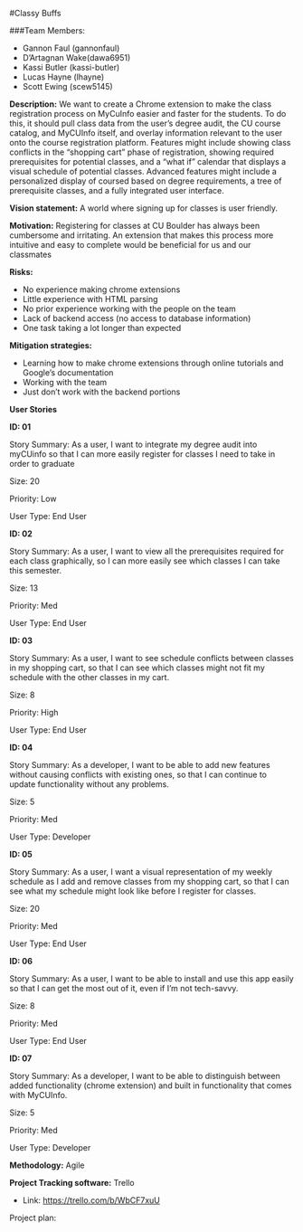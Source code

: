 #Classy Buffs

###Team Members:
* Gannon Faul (gannonfaul)
* D’Artagnan Wake(dawa6951)
* Kassi Butler (kassi-butler)
* Lucas Hayne (lhayne)
* Scott Ewing (scew5145)

**Description:** We want to create a Chrome extension to make the class registration process on MyCuInfo easier and faster for the students. To do this, it should pull class data from the user’s degree audit, the CU course catalog, and MyCUInfo itself, and overlay information relevant to the user onto the course registration platform. Features might include showing class conflicts in the “shopping cart” phase of registration, showing required prerequisites for potential classes, and a “what if” calendar that displays a visual schedule of potential classes. Advanced features might include a personalized display of coursed based on degree requirements, a tree of prerequisite classes, and a fully integrated user interface.

**Vision statement:** A world where signing up for classes is user friendly.

**Motivation:** Registering for classes at CU Boulder has always been cumbersome and irritating. An extension that makes this process more intuitive and easy to complete would be beneficial for us and our classmates

**Risks:** 
* No experience making chrome extensions
* Little experience with HTML parsing
* No prior experience working with the people on the team
* Lack of backend access (no access to database information)
* One task taking a lot longer than expected

**Mitigation strategies:**
* Learning how to make chrome extensions through online tutorials and Google’s documentation
* Working with the team
* Just don’t work with the backend portions

**User Stories**

**ID: 01**

Story Summary: As a user, I want to integrate my degree audit into myCUinfo so that I can more easily register for classes I need to take in order to graduate

Size: 20

Priority: Low

User Type: End User

**ID: 02**

Story Summary: As a user, I want to view all the prerequisites required for each class graphically, so I can more easily see which classes I can take this semester.

Size: 13

Priority: Med

User Type: End User

**ID: 03**

Story Summary: As a user, I want to see schedule conflicts between classes in my shopping cart, so that I can see which classes might not fit my schedule with the other classes in my cart.

Size: 8

Priority: High

User Type: End User

**ID: 04**

Story Summary: As a developer, I want to be able to add new features without causing conflicts with existing ones, so that I can continue 
to update functionality without any problems.

Size: 5

Priority: Med

User Type: Developer

**ID: 05**

Story Summary: As a user, I want a visual representation of my weekly schedule as I add and remove classes from my shopping cart, so that 
I can see what my schedule might look like before I register for classes.

Size: 20

Priority: Med

User Type: End User

**ID: 06**

Story Summary: As a user, I want to be able to install and use this app easily so that I can get the most out of it, even if I’m not tech-savvy.

Size: 8

Priority: Med

User Type: End User


**ID: 07**

Story Summary: As a developer, I want to be able to distinguish between added functionality (chrome extension) and built in functionality 
that comes with MyCUInfo.

Size: 5

Priority: Med

User Type: Developer

**Methodology:** Agile

**Project Tracking software:** Trello
* Link: https://trello.com/b/WbCF7xuU

Project plan: 
